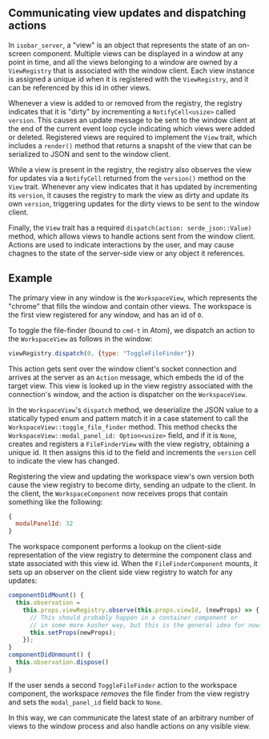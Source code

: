 ## Communicating view updates and dispatching actions

In `isobar_server`, a "view" is an object that represents the state of an on-screen component. Multiple views can be displayed in a window at any point in time, and all the views belonging to a window are owned by a `ViewRegistry` that is associated with the window client. Each view instance is assigned a unique id when it is registered with the `ViewRegistry`, and it can be referenced by this id in other views.

Whenever a view is added to or removed from the registry, the registry indicates that it is "dirty" by incrementing a `NotifyCell<usize>` called `version`. This causes an update message to be sent to the window client at the end of the current event loop cycle indicating which views were added or deleted. Registered views are required to implement the `View` trait, which includes a `render()` method that returns a snapsht of the view that can be serialized to JSON and sent to the window client.

While a view is present in the registry, the registry also observes the view for updates via a `NotifyCell` returned from the `version()` method on the `View` trait. Whenever any view indicates that it has updated by incrementing its `version`, it causes the registry to mark the view as dirty and update its own `version`, triggering updates for the dirty views to be sent to the window client.

Finally, the `View` trait has a required `dispatch(action: serde_json::Value)` method, which allows views to handle actions sent from the window client. Actions are used to indicate interactions by the user, and may cause chagnes to the state of the server-side view or any object it references.

## Example

The primary view in any window is the `WorkspaceView`, which represents the "chrome" that fills the window and contain other views. The workspace is the first view registered for any window, and has an id of `0`.

To toggle the file-finder (bound to `cmd-t` in Atom), we dispatch an action to the `WorkspaceView` as follows in the window:

```js
viewRegistry.dispatch(0, {type: "ToggleFileFinder"})
```

This action gets sent over the window client's socket connection and arrives at the server as an `Action` message, which embeds the id of the target view. This view is looked up in the view registry associated with the connection's window, and the action is dispatcher on the `WorkspaceView`.

In the `WorkspaceView`'s `dispatch` method, we deserialize the JSON value to a statically typed enum and pattern match it in a case statement to call the `WorkspaceView::toggle_file_finder` method. This method checks the `WorkspaceView::modal_panel_id: Option<usize>` field, and if it is `None`, creates and registers a `FileFinderView` with the view registry, obtaining a unique id. It then assigns this id to the field and increments the `version` cell to indicate the view has changed.

Registering the view and updating the workspace view's own version both cause the view registry to become dirty, sending an udpate to the client. In the client, the `WorkspaceComponent` now receives props that contain something like the following:

```js
{
  modalPanelId: 32
}
```

The workspace component performs a lookup on the client-side representation of the view registry to determine the component class and state associated with this view id. When the `FileFinderComponent` mounts, it sets up an observer on the client side view registry to watch for any updates:

```js
componentDidMount() {
  this.observation =
    this.props.viewRegistry.observe(this.props.viewId, (newProps) => {
      // This should probably happen in a container component or
      // in some more kosher way, but this is the general idea for now.
      this.setProps(newProps);
    });
}
componentDidUnmount() {
  this.observation.dispose()
}
```

If the user sends a second `ToggleFileFinder` action to the workspace component, the workspace *removes* the file finder from the view registry and sets the `modal_panel_id` field back to `None`.

In this way, we can communicate the latest state of an arbitrary number of views to the window process and also handle actions on any visible view.
